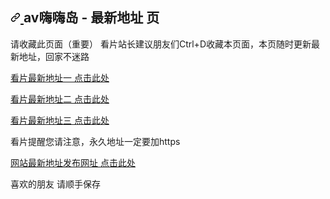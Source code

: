  <div data-target="readme-toc.content" class="Box-body px-5 pb-5">
<article class="markdown-body entry-content container-lg" itemprop="text"><h1 tabindex="-1" dir="auto">
<a id="user-content-mimi---最新地址-页" class="anchor" aria-hidden="true" tabindex="-1" href="#mimi---最新地址-页">
<svg class="octicon octicon-link" viewBox="0 0 16 16" version="1.1" width="16" height="16" aria-hidden="true">
<path d="m7.775 3.275 1.25-1.25a3.5 3.5 0 1 1 4.95 4.95l-2.5 2.5a3.5 3.5 0 0 1-4.95 0 .751.751 0 0 1 .018-1.042.751.751 0 0 1 1.042-.018 1.998 1.998 0 0 0 2.83 0l2.5-2.5a2.002 2.002 0 0 0-2.83-2.83l-1.25 1.25a.751.751 0 0 1-1.042-.018.751.751 0 0 1-.018-1.042Zm-4.69 9.64a1.998 1.998 0 0 0 2.83 0l1.25-1.25a.751.751 0 0 1 1.042.018.751.751 0 0 1 .018 1.042l-1.25 1.25a3.5 3.5 0 1 1-4.95-4.95l2.5-2.5a3.5 3.5 0 0 1 4.95 0 .751.751 0 0 1-.018 1.042.751.751 0 0 1-1.042.018 1.998 1.998 0 0 0-2.83 0l-2.5 2.5a1.998 1.998 0 0 0 0 2.83Z"></path></svg>
</a>av嗨嗨岛 - 最新地址 页</h1>
<p dir="auto">请收藏此页面（重要）
看片站长建议朋友们Ctrl+D收藏本页面，本页随时更新最新地址，回家不迷路</p>
<p dir="auto"><a href="https://www.hihidao.com/" rel="nofollow">看片最新地址一 点击此处</a></p>
<p dir="auto"><a href="https://www.hihikan.com/" rel="nofollow">看片最新地址二 点击此处</a></p>
<p dir="auto"><a href="https://www.a8467f0-5898b58b466f3eb83-752a7271.online/" rel="nofollow">看片最新地址三 点击此处</a></p>
<p dir="auto">看片提醒您请注意，永久地址一定要加https</p>
<p dir="auto"><a href="https://www.hihidao.site/" rel="nofollow">网站最新地址发布网址 点击此处</a></p>
<p dir="auto">喜欢的朋友 请顺手保存</p>
</article>
</div>
 </div>
